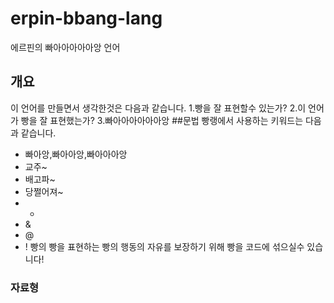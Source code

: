 # erpin-bbang-lang
에르핀의 빠아아아아아앙 언어
## 개요
이 언어를 만들면서 생각한것은 다음과 같습니다.
1.빵을 잘 표현할수 있는가?
2.이 언어가 빵을 잘 표현했는가?
3.빠아아아아아아앙
##문법
빵랭에서 사용하는 키워드는 다음과 같습니다. 
- 빠아앙,빠아아앙,빠아아아앙
- 교주~
- 배고파~
- 당쩔어져~
- *
- &
- @
- !
빵의 빵을 표현하는 빵의 행동의 자유를 보장하기 위해 빵을 코드에 섞으실수 있습니다!
### 자료형
```python

```
